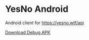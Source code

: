 # YesNo Android

Android client for https://yesno.wtf/api

[Download Debug APK](https://github.com/mihir3k/yesno-android/releases)

